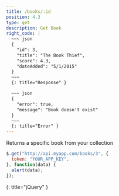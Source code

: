 ```yaml
---
title: /books/:id
position: 4.3
type: get
description: Get Book
right_code: |
  ~~~ json
  {
    "id": 3,
    "title": "The Book Thief",
    "score": 4.3,
    "dateAdded": "5/1/2015"
  }
  ~~~
  {: title="Response" }

  ~~~ json
  {
    "error": true,
    "message": "Book doesn't exist"
  }
  ~~~
  {: title="Error" }
---
```


Returns a specific book from your collection

~~~ javascript
$.get("http://api.myapp.com/books/3", {
  token: "YOUR_APP_KEY",
}, function(data) {
  alert(data);
});
~~~
{: title="jQuery" }
